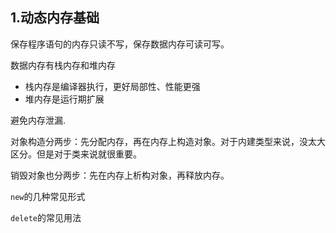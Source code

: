 ## 1.动态内存基础
保存程序语句的内存只读不写，保存数据内存可读可写。

数据内存有栈内存和堆内存
- 栈内存是编译器执行，更好局部性、性能更强
- 堆内存是运行期扩展

避免内存泄漏.

对象构造分两步：先分配内存，再在内存上构造对象。对于内建类型来说，没太大区分。但是对于类来说就很重要。

销毁对象也分两步：先在内存上析构对象，再释放内存。

`new`的几种常见形式

`delete`的常见用法